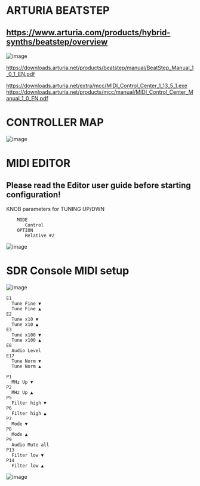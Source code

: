 # ARTURIA BEATSTEP

## https://www.arturia.com/products/hybrid-synths/beatstep/overview
![image](https://user-images.githubusercontent.com/96939950/147897419-3552f1f6-9d84-49ee-97e0-e9c450cd1b2a.png)

https://downloads.arturia.net/products/beatstep/manual/BeatStep_Manual_1_0_1_EN.pdf

https://downloads.arturia.net/extra/mcc/MIDI_Control_Center_1_13_5_1.exe
https://downloads.arturia.net/products/mcc/manual/MIDI_Control_Center_Manual_1_0_EN.pdf


# CONTROLLER MAP

![image](https://user-images.githubusercontent.com/96939950/147907897-748530b2-18f4-49c3-a21a-233ea8871a2b.png)


# MIDI EDITOR
## Please read the Editor user guide before starting configuration!

 KNOB parameters for TUNING UP/DWN
        
        MODE
           Control
        OPTION
           Relative #2
![image](https://user-images.githubusercontent.com/96939950/147898828-f6cfbc28-94d7-41cb-b61d-91ebddd455cb.png)

# SDR Console MIDI setup

![image](https://user-images.githubusercontent.com/96939950/147898461-0516f115-1162-4a0d-94bd-18e382dda27b.png)


    E1
      Tune Fine ▼	
      Tune Fine ▲	
    E2	
      Tune x10 ▼	
      Tune x10 ▲	
    E3	
      Tune x100 ▼	
      Tune x100 ▲	
    E8	
      Audio Level		
    E17	
      Tune Norm ▼	
      Tune Norm ▲	

    P1 	
      MHz Up ▼
    P2	
      MHz Up ▲
    P5	
      Filter high ▼		
    P6	
      Filter high ▲
    P7	
      Mode ▼	
    P8	
      Mode ▲	
    P9	
      Audio Mute all
    P13	
      Filter low ▼	
    P14	
      Filter low ▲
   
![image](https://user-images.githubusercontent.com/96939950/147909295-6d373161-16d1-424e-98e7-cc3cc3a01d3c.png)



